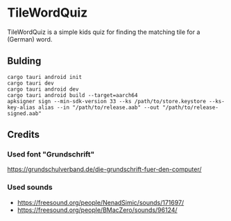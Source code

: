 # TileWordQuiz

TileWordQuiz is a simple kids quiz for finding the matching tile for a (German) word.

## Bulding

```shell
cargo tauri android init
cargo tauri dev
cargo tauri android dev
cargo tauri android build --target=aarch64
apksigner sign --min-sdk-version 33 --ks /path/to/store.keystore --ks-key-alias alias --in "/path/to/release.aab" --out "/path/to/release-signed.aab"
```


## Credits

### Used font "Grundschrift"

https://grundschulverband.de/die-grundschrift-fuer-den-computer/

### Used sounds

* https://freesound.org/people/NenadSimic/sounds/171697/
* https://freesound.org/people/BMacZero/sounds/96124/
